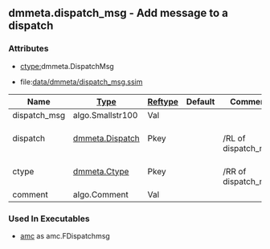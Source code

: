 ## dmmeta.dispatch_msg - Add message to a dispatch


### Attributes
<a href="#attributes"></a>
* [ctype:](/txt/ssimdb/dmmeta/ctype.md)dmmeta.DispatchMsg

* file:[data/dmmeta/dispatch_msg.ssim](/data/dmmeta/dispatch_msg.ssim)

|Name|[Type](/txt/ssimdb/dmmeta/ctype.md)|[Reftype](/txt/ssimdb/dmmeta/reftype.md)|Default|Comment|
|---|---|---|---|---|
|dispatch_msg|algo.Smallstr100|Val|
|dispatch|[dmmeta.Dispatch](/txt/ssimdb/dmmeta/dispatch.md)|Pkey||<br>/RL of dispatch_msg|
|ctype|[dmmeta.Ctype](/txt/ssimdb/dmmeta/ctype.md)|Pkey||<br>/RR of dispatch_msg|
|comment|algo.Comment|Val|

### Used In Executables
<a href="#used-in-executables"></a>
* [amc](/txt/exe/amc/README.md) as amc.FDispatchmsg

